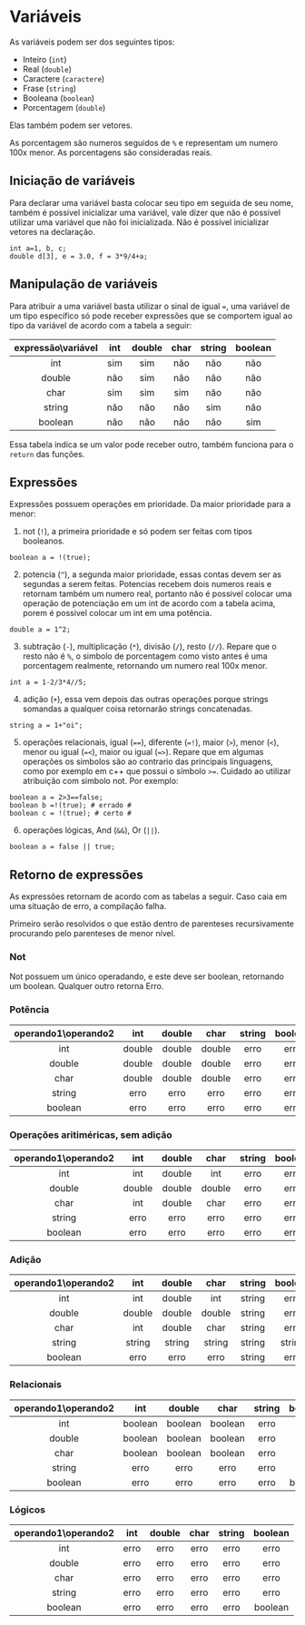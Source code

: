 # Variáveis

As variáveis podem ser dos seguintes tipos:
- Inteiro (`int`)
- Real (`double`)
- Caractere (`caractere`)
- Frase (`string`)
- Booleana (`boolean`)
- Porcentagem (`double`)

Elas também podem ser vetores.

As porcentagem são numeros seguidos de `%` e representam um numero 100x menor. As porcentagens são consideradas reais.

## Iniciação de variáveis
Para declarar uma variável basta colocar seu tipo em seguida de seu nome, também é possivel inicializar uma variável, vale dizer que não é possivel utilizar uma variável que não foi inicializada. Não é possivel inicializar vetores na declaração.

```
int a=1, b, c;
double d[3], e = 3.0, f = 3*9/4+a;
```

## Manipulação de variáveis
Para atribuir a uma variável basta utilizar o sinal de igual `=`, uma variável de um tipo específico só pode receber expressões que se comportem igual ao tipo da variável de acordo com a tabela a seguir:

<a id="tabelaTipo"></a>

| expressão\variável 	| int 	| double 	| char 	| string 	| boolean 	|
|:------------------:	|:---:	|:------:	|:----:	|:------:	|:-------:	|
|         int        	| sim 	|   sim  	|  não 	|   não  	|   não   	|
|       double       	| não 	|   sim  	|  não 	|   não  	|   não   	|
|        char        	| sim 	|   sim  	|  sim 	|   não  	|   não   	|
|       string       	| não 	|   não  	|  não 	|   sim  	|   não   	|
|       boolean      	| não 	|   não  	|  não 	|   não  	|   sim   	|

Essa tabela indica se um valor pode receber outro, também funciona para o `return` das funções.

## Expressões
Expressões possuem operações em prioridade. Da maior prioridade para a menor:

1. not (`!`), a primeira prioridade e só podem ser feitas com tipos booleanos.
```
boolean a = !(true);
```

2. potencia (`^`), a segunda maior prioridade, essas contas devem ser as segundas a serem feitas. Potencias recebem dois numeros reais e retornam também um numero real, portanto não é possivel colocar uma operação de potenciação em um int de acordo com a tabela acima, porem é possivel colocar um int em uma potência.
```
double a = 1^2;
```

3. subtração (`-`), multiplicação (`*`), divisão (`/`), resto (`//`). Repare que o resto não é `%`, o simbolo de porcentagem como visto antes é uma porcentagem realmente, retornando um numero real 100x menor.
```
int a = 1-2/3*4//5;
```

4. adição (`+`), essa vem depois das outras operações porque strings somandas a qualquer coisa retornarão strings concatenadas.
```
string a = 1+"oi";
```

5. operações relacionais, igual (`==`), diferente (`=!`), maior (`>`), menor (`<`), menor ou igual (`=<`), maior ou igual (`=>`). Repare que em algumas operações os simbolos são ao contrario das principais linguagens, como por exemplo em c++ que possui o símbolo `>=`. Cuidado ao utilizar atribuição com simbolo not. Por exemplo:
```
boolean a = 2>3==false;
boolean b =!(true); # errado #
boolean c = !(true); # certo #
```

6. operações lógicas, And (`&&`), Or (`||`).
```
boolean a = false || true;
```

## Retorno de expressões
As expressões retornam de acordo com as tabelas a seguir. Caso caia em uma situação de erro, a compilação falha.

Primeiro serão resolvidos o que estão dentro de parenteses recursivamente procurando pelo parenteses de menor nível.

### Not
Not possuem um único operadando, e este deve ser boolean, retornando um boolean. Qualquer outro retorna Erro.

### Potência
| operando1\operando2 	|   int  	| double 	|  char  	| string 	| boolean 	|
|:-------------------:	|:------:	|:------:	|:------:	|:------:	|:-------:	|
|         int         	| double 	| double 	| double 	|  erro  	|   erro  	|
|        double       	| double 	| double 	| double 	|  erro  	|   erro  	|
|         char        	| double 	| double 	| double 	|  erro  	|   erro  	|
|        string       	|  erro  	|  erro  	|  erro  	|  erro  	|   erro  	|
|       boolean       	|  erro  	|  erro  	|  erro  	|  erro  	|   erro  	|

### Operações aritiméricas, sem adição
| operando1\operando2 	|   int  	| double 	|  char  	| string 	| boolean 	|
|:-------------------:	|:------:	|:------:	|:------:	|:------:	|:-------:	|
|         int         	|   int  	| double 	|   int  	|  erro  	|   erro  	|
|        double       	| double 	| double 	| double 	|  erro  	|   erro  	|
|         char        	|   int  	| double 	|  char  	|  erro  	|   erro  	|
|        string       	|  erro  	|  erro  	|  erro  	|  erro  	|   erro  	|
|       boolean       	|  erro  	|  erro  	|  erro  	|  erro  	|   erro  	|

### Adição
| operando1\operando2 	|   int  	| double 	|  char  	| string 	| boolean 	|
|:-------------------:	|:------:	|:------:	|:------:	|:------:	|:-------:	|
|         int         	|   int  	| double 	|   int  	| string 	|   erro  	|
|        double       	| double 	| double 	| double 	| string 	|   erro  	|
|         char        	|   int  	| double 	|  char  	| string 	|   erro  	|
|        string       	| string 	| string 	| string 	| string 	|  string 	|
|       boolean       	|  erro  	|  erro  	|  erro  	| string 	|   erro  	|

### Relacionais
| operando1\operando2 	|   int   	|  double 	|   char  	| string 	| boolean 	|
|:-------------------:	|:-------:	|:-------:	|:-------:	|:------:	|:-------:	|
|         int         	| boolean 	| boolean 	| boolean 	|  erro  	|   erro  	|
|        double       	| boolean 	| boolean 	| boolean 	|  erro  	|   erro  	|
|         char        	| boolean 	| boolean 	| boolean 	|  erro  	|   erro  	|
|        string       	|   erro  	|   erro  	|   erro  	|  erro  	|   erro  	|
|       boolean       	|   erro  	|   erro  	|   erro  	|  erro  	| boolean 	|

### Lógicos
| operando1\operando2 	|  int 	| double 	| char 	| string 	| boolean 	|
|:-------------------:	|:----:	|:------:	|:----:	|:------:	|:-------:	|
|         int         	| erro 	|  erro  	| erro 	|  erro  	|   erro  	|
|        double       	| erro 	|  erro  	| erro 	|  erro  	|   erro  	|
|         char        	| erro 	|  erro  	| erro 	|  erro  	|   erro  	|
|        string       	| erro 	|  erro  	| erro 	|  erro  	|   erro  	|
|       boolean       	| erro 	|  erro  	| erro 	|  erro  	| boolean 	|
